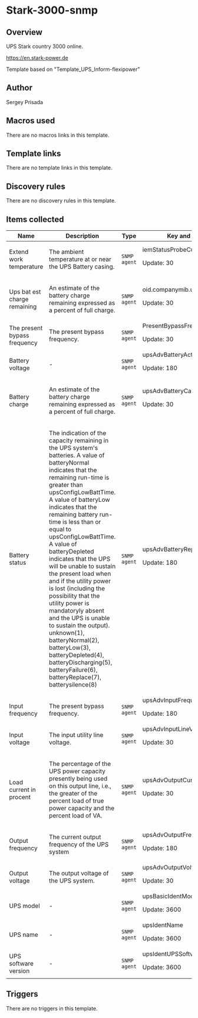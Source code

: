 # Stark-3000-snmp

## Overview

UPS Stark country 3000 online.


<https://en.stark-power.de>


Template based on "Template\_UPS\_Inform-flexipower"



## Author

Sergey Prisada

## Macros used

There are no macros links in this template.

## Template links

There are no template links in this template.

## Discovery rules

There are no discovery rules in this template.

## Items collected

|Name|Description|Type|Key and additional info|
|----|-----------|----|----|
|Extend work temperature|<p>The ambient temperature at or near the UPS Battery casing.</p>|`SNMP agent`|iemStatusProbeCurrentTemp<p>Update: 30</p>|
|Ups bat est charge remaining|<p>An estimate of the battery charge remaining expressed as a percent of full charge.</p>|`SNMP agent`|oid.companymib.upsbattery.upsbatstatus<p>Update: 30</p>|
|The present bypass frequency|<p>The present bypass frequency.</p>|`SNMP agent`|PresentBypassFrequency<p>Update: 30</p>|
|Battery voltage|<p>-</p>|`SNMP agent`|upsAdvBatteryActualVoltage<p>Update: 180</p>|
|Battery charge|<p>An estimate of the battery charge remaining expressed as a percent of full charge.</p>|`SNMP agent`|upsAdvBatteryCapacity<p>Update: 30</p>|
|Battery status|<p>The indication of the capacity remaining in the UPS system's batteries. A value of batteryNormal indicates that the remaining run-time is greater than upsConfigLowBattTime. A value of batteryLow indicates that the remaining battery run-time is less than or equal to upsConfigLowBattTime. A value of batteryDepleted indicates that the UPS will be unable to sustain the present load when and if the utility power is lost (including the possibility that the utility power is mandatoryly absent and the UPS is unable to sustain the output). unknown(1), batteryNormal(2), batteryLow(3), batteryDepleted(4), batteryDischarging(5), batteryFailure(6), batteryReplace(7), batterysilence(8)</p>|`SNMP agent`|upsAdvBatteryReplaceIndicator<p>Update: 180</p>|
|Input frequency|<p>The present bypass frequency.</p>|`SNMP agent`|upsAdvInputFrequency<p>Update: 180</p>|
|Input voltage|<p>The input utility line voltage.</p>|`SNMP agent`|upsAdvInputLineVoltage<p>Update: 30</p>|
|Load current in procent|<p>The percentage of the UPS power capacity presently being used on this output line, i.e., the greater of the percent load of true power capacity and the percent load of VA.</p>|`SNMP agent`|upsAdvOutputCurrent<p>Update: 30</p>|
|Output frequency|<p>The current output frequency of the UPS system</p>|`SNMP agent`|upsAdvOutputFrequency<p>Update: 180</p>|
|Output voltage|<p>The output voltage of the UPS system.</p>|`SNMP agent`|upsAdvOutputVoltage<p>Update: 30</p>|
|UPS model|<p>-</p>|`SNMP agent`|upsBasicIdentModel<p>Update: 3600</p>|
|UPS name|<p>-</p>|`SNMP agent`|upsIdentName<p>Update: 3600</p>|
|UPS software version|<p>-</p>|`SNMP agent`|upsIdentUPSSoftwareVersion<p>Update: 3600</p>|
## Triggers

There are no triggers in this template.

